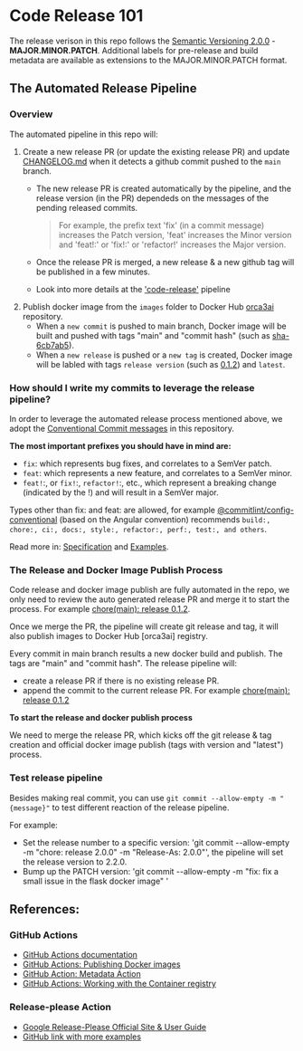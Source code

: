# Code Release 101 

The release verison in this repo follows the [Semantic Versioning 2.0.0](https://semver.org/) - **MAJOR.MINOR.PATCH**. Additional labels for pre-release and build metadata are available as extensions to the MAJOR.MINOR.PATCH format.

## The Automated Release Pipeline 

### Overview
The automated pipeline in this repo will:
1. Create a new release PR (or update the existing release PR) and update [CHANGELOG.md](https://github.com/orca3/llm-model-serving/blob/main/CHANGELOG.md) when it detects a github commit pushed to the `main` branch. 
    - The new release PR is created automatically by the pipeline, and the release version (in the PR) dependeds on the messages of the pending released commits. 
    
        >For example, the prefix text 'fix' (in a commit message) increases the Patch version, 'feat' increases the Minor version and 'feat!:' or 'fix!:' or 'refactor!' increases the Major version.
    - Once the release PR is merged, a new release & a new github tag will be published in a few minutes.
    - Look into more details at the ['code-release'](https://github.com/orca3/llm-model-serving/blob/main/.github/workflows/code-release.yml) pipeline
2. Publish docker image from the `images` folder to Docker Hub [orca3ai](https://hub.docker.com/repositories/orca3ai) repository.
    - When a `new commit` is pushed to main branch, Docker image will be built and pushed with tags "main" and "commit hash" (such as [sha-6cb7ab5](https://hub.docker.com/layers/orca3ai/demo-image/sha-6cb7ab5/images/sha256-ac11ab2aa9e5cd6a8e5851a6d4dc13a18b6cc50d0bf11e4c25edad53efce3ec0?context=explore)). 
    - When a `new release` is pushed or a `new tag` is created, Docker image will be labled with tags `release version` (such as [0.1.2](https://hub.docker.com/layers/orca3ai/demo-image/0.1.2/images/sha256-ac11ab2aa9e5cd6a8e5851a6d4dc13a18b6cc50d0bf11e4c25edad53efce3ec0?context=explore)) and `latest`.


### How should I write my commits to leverage the release pipeline?

In order to leverage the automated release process mentioned above, we adopt the [Conventional Commit messages](https://www.conventionalcommits.org/en/v1.0.0/) in this repository.

**The most important prefixes you should have in mind are:**

* `fix`: which represents bug fixes, and correlates to a SemVer patch.
* `feat`: which represents a new feature, and correlates to a SemVer minor.
* `feat!`:, or `fix!`:, `refactor!`:, etc., which represent a breaking change (indicated by the !) and will result in a SemVer major.

Types other than fix: and feat: are allowed, for example [@commitlint/config-conventional](https://github.com/conventional-changelog/commitlint/tree/master/%40commitlint/config-conventional) (based on the Angular convention) recommends `build:, chore:, ci:, docs:, style:, refactor:, perf:, test:, and others`.

Read more in: [Specification](https://www.conventionalcommits.org/en/v1.0.0/#specification) and [Examples](https://www.conventionalcommits.org/en/v1.0.0/#examples).

### The Release and Docker Image Publish Process

Code release and docker image publish are fully automated in the repo, we only need to review the auto generated release PR and merge it to start the process. For example [chore(main): release 0.1.2](https://github.com/orca3/llm-model-serving/pull/16). 

Once we merge the PR, the pipeline will create git release and tag, it will also publish images to Docker Hub [orca3ai] registry. 

Every commit in main branch results a new docker build and publish. The tags are "main" and "commit hash". The release pipeline will:
* create a release PR if there is no existing release PR. 
* append the commit to the current release PR. For example [chore(main): release 0.1.2](https://github.com/orca3/llm-model-serving/pull/16)

**To start the release and docker publish process**

We need to merge the release PR, which kicks off the git release & tag creation and official docker image publish (tags with version and "latest") process.


### Test release pipeline
Besides making real commit, you can use `git commit --allow-empty -m "{message}"` to test different reaction of the release pipeline. 

For example:

* Set the release number to a specific version: 'git commit --allow-empty -m "chore: release 2.0.0" -m "Release-As: 2.0.0"', the pipeline will set the release version to 2.2.0. 
* Bump up the PATCH version: 'git commit --allow-empty -m "fix: fix a small issue in the flask docker image" '



## References:

### GitHub Actions
* [GitHub Actions documentation](https://docs.github.com/en/actions)
* [GitHub Actions: Publishing Docker images](https://docs.github.com/en/actions)
* [GitHub Action: Metadata Action](https://github.com/docker/metadata-action?tab=readme-ov-file#about)
* [GitHub Actions: Working with the Container registry](https://docs.github.com/en/packages/working-with-a-github-packages-registry/working-with-the-container-registry)

### Release-please Action
* [Google Release-Please Official Site & User Guide](https://github.com/marketplace/actions/release-please-action#release-types-supported)
* [GitHub link with more examples](https://github.com/googleapis/release-please)